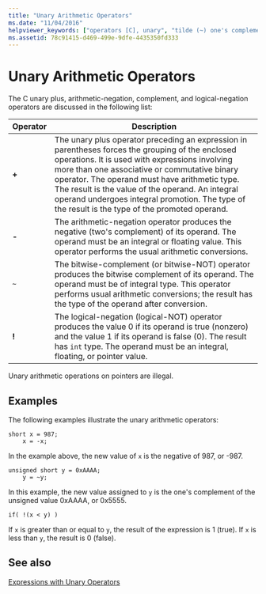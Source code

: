 ```yaml
---
title: "Unary Arithmetic Operators"
ms.date: "11/04/2016"
helpviewer_keywords: ["operators [C], unary", "tilde (~) one's complement operator", "bitwise-complement operator", "arithmetic operators [C++], unary", "+ operator, unary operators", "unary operators", "exclamation points", "~ operator, one's complement operator", "logical negation", "! operator, unary arithmetic operators"]
ms.assetid: 78c91415-d469-499e-9dfe-4435350fd333
---
```

# Unary Arithmetic Operators

The C unary plus, arithmetic-negation, complement, and logical-negation operators are discussed in the following list:

|Operator|Description|
|--------------|-----------------|
|**+**|The unary plus operator preceding an expression in parentheses forces the grouping of the enclosed operations. It is used with expressions involving more than one associative or commutative binary operator. The operand must have arithmetic type. The result is the value of the operand. An integral operand undergoes integral promotion. The type of the result is the type of the promoted operand.|
|**-**|The arithmetic-negation operator produces the negative (two's complement) of its operand. The operand must be an integral or floating value. This operator performs the usual arithmetic conversions.|
|`~`|The bitwise-complement (or bitwise-NOT) operator produces the bitwise complement of its operand. The operand must be of integral type. This operator performs usual arithmetic conversions; the result has the type of the operand after conversion.|
|**!**|The logical-negation (logical-NOT) operator produces the value 0 if its operand is true (nonzero) and the value 1 if its operand is false (0). The result has `int` type. The operand must be an integral, floating, or pointer value.|

Unary arithmetic operations on pointers are illegal.

## Examples

The following examples illustrate the unary arithmetic operators:

```
short x = 987;
    x = -x;
```

In the example above, the new value of `x` is the negative of 987, or -987.

```
unsigned short y = 0xAAAA;
    y = ~y;
```

In this example, the new value assigned to `y` is the one's complement of the unsigned value 0xAAAA, or 0x5555.

```
if( !(x < y) )
```

If `x` is greater than or equal to `y`, the result of the expression is 1 (true). If `x` is less than `y`, the result is 0 (false).

## See also

[Expressions with Unary Operators](../cpp/expressions-with-unary-operators.md)
